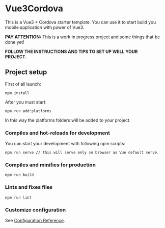 # Vue3Cordova

This is a Vue3 + Cordova starter template. You can use it to start build you mobile application with power of Vue3.

**PAY ATTENTION:**  This is a work in progress project and some things that be done yet!

**FOLLOW THE INSTRUCTIONS AND TIPS TO SET UP WELL YOUR PROJECT.**


## Project setup
First of all launch:

```
npm install
```

After you must start:

```
npm run add:platforms
```

In this way the platforms folders will be added to your project.

### Compiles and hot-reloads for development

You can start your development with following npm scripts:

```
npm run serve // this will serve only on browser as Vue default serve.
```

### Compiles and minifies for production
```
npm run build
```

### Lints and fixes files
```
npm run lint
```

### Customize configuration
See [Configuration Reference](https://cli.vuejs.org/config/).

